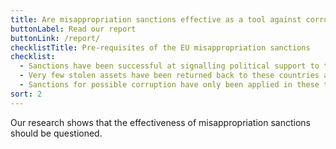 ```yaml
---
title: Are misappropriation sanctions effective as a tool against corruption?
buttonLabel: Read our report
buttonLink: /report/
checklistTitle: Pre-requisites of the EU misappropriation sanctions
checklist:
  - Sanctions have been successful at signalling political support to the new governments of Tunisia Egypt and Ukraine.
  - Very few stolen assets have been returned back to these countries and some individuals have already been delisted.
  - Sanctions for possible corruption have only been applied in these three cases, and criteria for listing are unclear.
sort: 2
---
```

Our research shows that the effectiveness of misappropriation sanctions should
be questioned.
